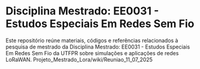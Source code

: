 # Disciplina Mestrado: EE0031 - Estudos Especiais Em Redes Sem Fio
Este repositório reúne materiais, códigos e referências relacionados à pesquisa de mestrado da Disciplina Mestrado: EE0031 - Estudos Especiais Em Redes Sem Fio da UTFPR sobre simulações e aplicações de redes LoRaWAN.
Projeto_Mestrado_Lora/wiki/Reuniao_11_07_2025
